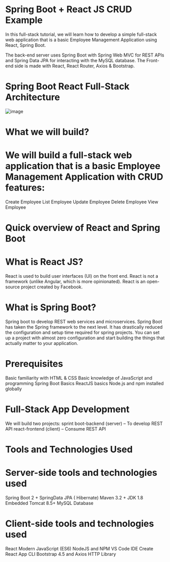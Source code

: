 # Spring Boot + React JS CRUD Example

In this full-stack tutorial, we will learn how to develop a simple full-stack web application that is a basic Employee Management Application using React, Spring Boot.  

The back-end server uses Spring Boot with Spring Web MVC for REST APIs and Spring Data JPA for interacting with the MySQL database. The Front-end side is made with React, React Router, Axios & Bootstrap.

# Spring Boot React Full-Stack Architecture

![image](https://user-images.githubusercontent.com/5570673/184530602-d4d531f5-667d-4b41-afd4-f27da7a9726d.png)

# What we will build?  

# We will build a full-stack web application that is a basic Employee Management Application with CRUD features:
  Create Employee
  List Employee
  Update Employee
  Delete Employee
  View Employee
  
# Quick overview of React and Spring Boot
# What is React JS?
  React is used to build user interfaces (UI) on the front end.
  React is not a framework (unlike Angular, which is more opinionated).
  React is an open-source project created by Facebook.
# What is Spring Boot?
  Spring boot to develop REST web services and microservices.
  Spring Boot has taken the Spring framework to the next level. It has drastically reduced the configuration and setup time required for spring projects.
  You can set up a project with almost zero configuration and start building the things that actually matter to your application.
  
# Prerequisites
  Basic familiarity with HTML & CSS
  Basic knowledge of JavaScript and programming
  Spring Boot Basics
  ReactJS basics
  Node.js and npm installed globally
# Full-Stack App Development
We will build two projects:
  sprint boot-backend (server) – To develop REST API
  react-frontend (client) – Consume REST API
# Tools and Technologies Used
# Server-side tools and technologies used
  Spring Boot 2 +
  SpringData JPA ( Hibernate)
  Maven 3.2 +
  JDK 1.8
  Embedded Tomcat 8.5+
  MySQL Database
# Client-side tools and technologies used
  React
  Modern JavaScript (ES6)
  NodeJS and NPM
  VS Code IDE
  Create React App CLI
  Bootstrap 4.5 and Axios HTTP Library
